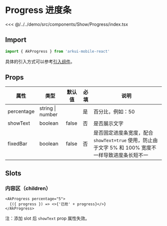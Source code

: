 # Progress 进度条

<CodeDemo name="Progress">

<<< @/../../demo/src/components/Show/Progress/index.tsx

</CodeDemo>

## Import

```js
import { AkProgress } from 'arkui-mobile-react'
```

具体的引入方式可以参考[引入组件](../guide/import.md)。

## Props

| 属性       | 类型             | 默认值 | 必填 | 说明                                                                                                |
| ---------- | ---------------- | ------ | ---- | --------------------------------------------------------------------------------------------------- |
| percentage | string \| number |        | 是   | 百分比，例如：50                                                                                    |
| showText   | boolean          | false  | 否   | 是否展示文字                                                                                        |
| fixedBar   | boolean          | false  | 否   | 是否固定进度条宽度，配合 `showText=true` 使用，防止由于文字 5% 和 100% 宽度不一样导致进度条长短不一 |

## Slots

### 内容区（children）

```tsx
<AkProgress percentage="5">
  {({ progress }) => <>{'已抢' + progress}</>}
</AkProgress>
```

注：添加 slot 后 `showText` prop 属性失效。
